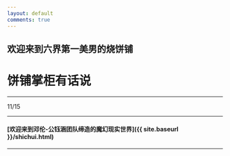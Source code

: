 ```yaml
---
layout: default
comments: true
---
```


## 欢迎来到六界第一美男的烧饼铺

# 饼铺掌柜有话说

---

11/15




---

#### [欢迎来到邓伦-公钰涵团队缔造的魔幻现实世界]({{ site.baseurl }}/shichui.html)

---

